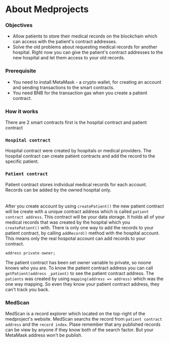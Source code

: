 # About Medprojects

### Objectives
- Allow patients to store their medical records on the blockchain which can access with the patient's contract addresses.
- Solve the old problems about requesting medical records for another hospital. Right now you can give the patient's contract addresses to the new hospital and let them access to your old records.

### Prerequisite
- You need to install MetaMask - a crypto wallet, for creating an account and sending transactions to the smart contracts.
- You need BNB for the transaction gas when you create a patient contract.

### How it works
There are 2 smart contracts first is the hospital contract and patient contract

### `Hospital contract`
Hospital contract were created by hospitals or medical providers. The hospital contract can create patient contracts and add the record to the specific patient.

### `Patient contract`
Patient contract stores individual medical records for each account. Records can be added by the owned hospital only.
<br /><br /><br />
After you create account by using `createPatient()` the new patient contract will be create with a unique contract address which is called `patient contract address`. This contract will be your data storage. It holds all of your medical records that was created by the hospital which you `createPatient()` with. There is only one way to add the records to your patient contract, by calling `addRecord()` method with the hospital account. This means only the real hospotal account can add records to your contract.

```sol
address private owner;
```

The patient contract has been set owner variable to private, so noone knows who you are. To know the patient contract address you can call 
`getPatient(address _patient)` to see the patient contract address. The `patients` was created by using `mapping(address => address)` which was the one way mapping. So even they know your patient contract address, they can't track you back.

### MedScan
MedScan is a record explorer which located on the top-right of the medproject's website. MedScan searchs the record from `patient contract address` and the `record index`.
Plase remember that any published records can be view by anyone if they know both of the search factor.
But your MetaMask address won't be publish.
